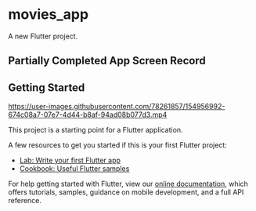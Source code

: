 # movies_app

A new Flutter project.

## Partially Completed App Screen Record

## Getting Started


https://user-images.githubusercontent.com/78261857/154956992-674c08a7-07e7-4d44-b8af-94ad08b077d3.mp4


This project is a starting point for a Flutter application.

A few resources to get you started if this is your first Flutter project:

- [Lab: Write your first Flutter app](https://flutter.dev/docs/get-started/codelab)
- [Cookbook: Useful Flutter samples](https://flutter.dev/docs/cookbook)

For help getting started with Flutter, view our
[online documentation](https://flutter.dev/docs), which offers tutorials,
samples, guidance on mobile development, and a full API reference.
